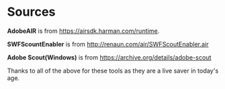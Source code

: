 # Sources
**AdobeAIR** is from https://airsdk.harman.com/runtime.

**SWFScountEnabler** is from http://renaun.com/air/SWFScoutEnabler.air

**Adobe Scout(Windows)** is from https://archive.org/details/adobe-scout

Thanks to all of the above for these tools as they are a live saver in today's age.